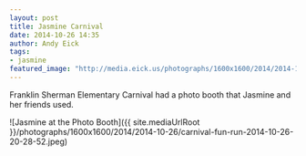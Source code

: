 ```yaml
---
layout: post
title: Jasmine Carnival
date: 2014-10-26 14:35
author: Andy Eick
tags: 
- jasmine
featured_image: "http://media.eick.us/photographs/1600x1600/2014/2014-10-26/carnival-fun-run-2014-10-26-20-28-52.jpeg"
---
```

Franklin Sherman Elementary Carnival had a photo booth that Jasmine and her friends used.

![Jasmine at the Photo Booth]({{ site.mediaUrlRoot }}/photographs/1600x1600/2014/2014-10-26/carnival-fun-run-2014-10-26-20-28-52.jpeg)
